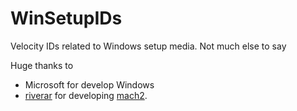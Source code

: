 # WinSetupIDs
Velocity IDs related to Windows setup media. Not much else to say

Huge thanks to 
* Microsoft for develop Windows
* [riverar](https://twitter.com/WithinRafael) for developing [mach2](https://github.com/riverar/mach2).